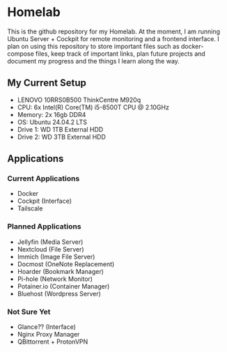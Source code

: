 # Homelab

This is the github repository for my Homelab. At the moment, I am running Ubuntu Server + Cockpit for remote monitoring and a frontend interface. I plan on using this repository to store important files such as docker-compose files, keep track of important links, plan future projects and document my progress and the things I learn along the way.

## My Current Setup

- LENOVO 10RRS0B500 ThinkCentre M920q
- CPU: 6x Intel(R) Core(TM) i5-8500T CPU @ 2.10GHz
- Memory: 2x 16gb DDR4
- OS: Ubuntu 24.04.2 LTS
- Drive 1: WD 1TB External HDD
- Drive 2: WD 3TB External HDD

## Applications

### Current Applications
  - Docker
  - Cockpit (Interface)
  - Tailscale
    
### Planned Applications
  - Jellyfin (Media Server)
  - Nextcloud (File Server)
  - Immich (Image File Server)
  - Docmost (OneNote Replacement)
  - Hoarder (Bookmark Manager)
  - Pi-hole (Network Monitor)
  - Potainer.io (Container Manager)
  - Bluehost (Wordpress Server)

### Not Sure Yet
  - Glance?? (Interface)
  - Nginx Proxy Manager
  - QBittorrent + ProtonVPN
